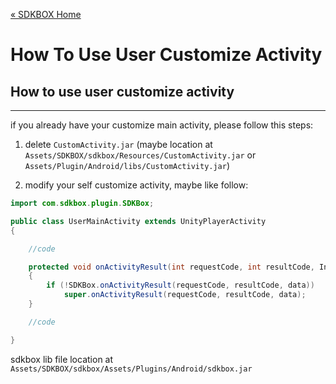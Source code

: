 [&#171; SDKBOX Home](http://sdkbox.com)

<h1>How To Use User Customize Activity</h1>

## How to use user customize activity
---

if you already have your customize main activity, please follow this steps:

1. delete `CustomActivity.jar` (maybe location at `Assets/SDKBOX/sdkbox/Resources/CustomActivity.jar` or `Assets/Plugin/Android/libs/CustomActivity.jar`)

2. modify your self customize activity, maybe like follow:

```java
import com.sdkbox.plugin.SDKBox;

public class UserMainActivity extends UnityPlayerActivity
{

    //code

    protected void onActivityResult(int requestCode, int resultCode, Intent data)
    {
        if (!SDKBox.onActivityResult(requestCode, resultCode, data))
            super.onActivityResult(requestCode, resultCode, data);
    }

    //code

}
```

sdkbox lib file location at `Assets/SDKBOX/sdkbox/Assets/Plugins/Android/sdkbox.jar`

